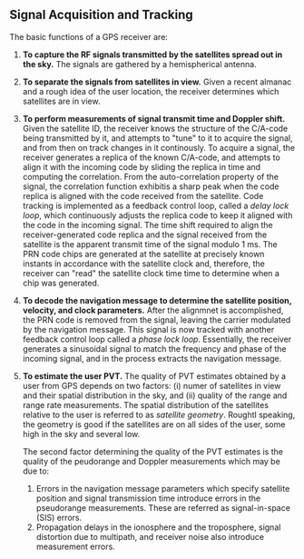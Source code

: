 ## Signal Acquisition and Tracking

The basic functions of a GPS receiver are:

1. **To capture the RF signals transmitted by the satellites spread out in the sky.** The signals are gathered by a hemispherical antenna.
2. **To separate the signals from satellites in view.** Given a recent almanac and a rough idea of the user location, the receiver determines which satellites are in view.
3. **To perform measurements of signal transmit time and Doppler shift.** Given the satellite ID, the receiver knows the structure of the C/A-code being transmitted by it, and attempts to "tune" to it to acquire the signal, and from then on track changes in it continously. To acquire a signal, the receiver generates a replica of the known C/A-code, and attempts to align it with the incoming code by sliding the replica in time and computing the correlation. From the auto-correlation property of the signal, the correlation function exhibitis a sharp peak when the code replica is aligned with the code received from the satellite. Code tracking is implemented as a feedback control loop, called a *delay lock loop*, which continuously adjusts the replica code to keep it aligned with the code in the incoming signal. The time shift required to align the receiver-generated code replica and the signal received from the satellite is the apparent transmit time of the signal modulo 1 ms. The PRN code chips are generated at the satellite at precisely known instants in accordance with the satellite clock and, therefore, the receiver can "read" the satellite clock time time to determine when a chip was generated. 
4. **To decode the navigation message to determine the satellite position, velocity, and clock parameters.** After the alignmnet is accomplished, the PRN code is removed from the signal, leaving the carrier modulated by the navigation message. This signal is now tracked with another feedback control loop called a *phase lock loop*. Essentially, the receiver generates a sinusoidal signal to match the frequency and phase of the incoming signal, and in the process extracts the navigation message. 
5. **To estimate the user PVT.** The quality of PVT estimates obtained by a user from GPS depends on two factors: (i) numer of satellites in view and their spatial distribution in the sky, and (ii) quality of the range and range rate measurements. The spatial distribution of the satellites relative to the user is referred to as *satellite geometry*. Roughtl speaking, the geometry is good if the satellites are on all sides of the user, some high in the sky and several low. 

   The second factor determining the quality of the PVT estimates is the quality of the peudorange and Doppler measurements which may be due to:

   1. Errors in the navigation message parameters which specify satellite position and signal transmission time introduce errors in the pseudorange measurements. These are referred as signal-in-space (SIS) errors.
   2. Propagation delays in the ionosphere and the troposphere, signal distortion due to multipath, and receiver noise also introduce measurement errors. 

